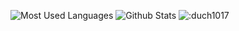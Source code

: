 <!--
**duch1017/duch1017** is a ✨ _special_ ✨ repository because its `README.md` (this file) appears on your GitHub profile.

Here are some ideas to get you started:

- 🔭 I’m currently working on ...
- 🌱 I’m currently learning ...
- 👯 I’m looking to collaborate on ...
- 🤔 I’m looking for help with ...
- 💬 Ask me about ...
- 📫 How to reach me: ...
- 😄 Pronouns: ...
- ⚡ Fun fact: ...
-->

![Most Used Languages](https://github-readme-stats.vercel.app/api/top-langs/?username=duch1017&theme=dark&layout=compact)
![Github Stats](https://github-readme-stats.vercel.app/api?username=duch1017&show_icons=true&theme=dark&count_private=true)
![:duch1017](https://count.getloli.com/get/@:duch1017?theme=gelbooru)





